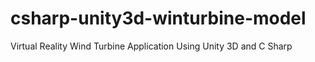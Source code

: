# csharp-unity3d-winturbine-model
Virtual Reality Wind Turbine Application Using Unity 3D and C Sharp
